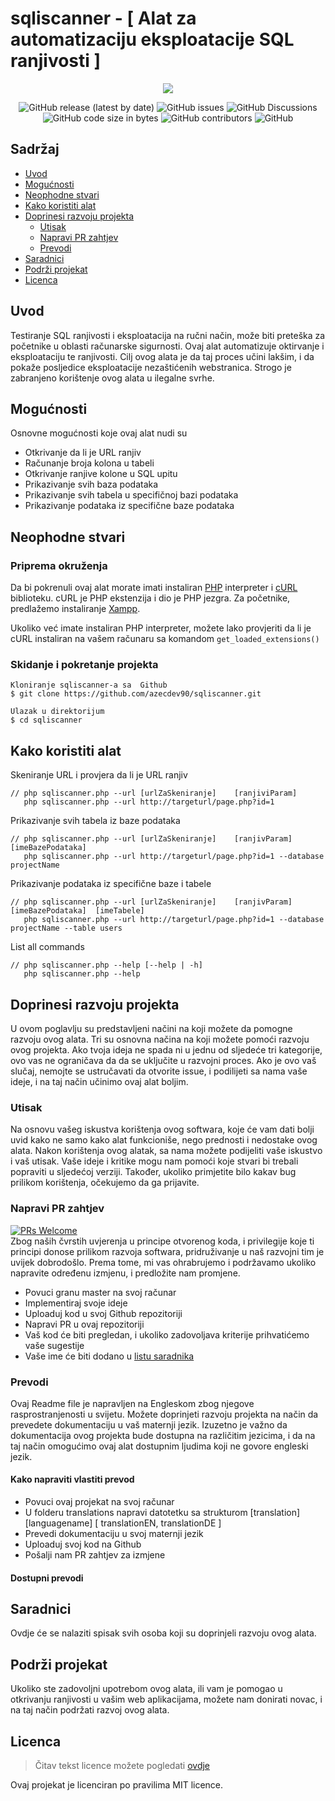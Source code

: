 # sqliscanner - [ Alat za automatizaciju eksploatacije SQL ranjivosti  ]

<p align="center">
  <img src="https://user-images.githubusercontent.com/58860019/150654821-8782daf9-fdf9-43ec-849d-b62a661f7d3b.png" />
</p>


<p align="center">

<img alt="GitHub release (latest by date)" src="https://img.shields.io/github/v/release/azecdev90/sqliscanner">
 <img alt="GitHub issues" src="https://img.shields.io/github/issues/azecdev90/sqliscanner">
 <img alt="GitHub Discussions" src="https://img.shields.io/github/discussions/azecdev90/sqliscanner?color=27ae60">
 <img alt="GitHub code size in bytes" src="https://img.shields.io/github/languages/code-size/azecdev90/sqliscanner?color=e74c3c">
 <img alt="GitHub contributors" src="https://img.shields.io/github/contributors/azecdev90/sqliscanner">
  <img alt="GitHub" src="https://img.shields.io/github/license/azecdev90/sqliscanner">
</p>

## Sadržaj
- [Uvod](#uvod)
- [Mogućnosti](#mogućnosti)
- [Neophodne stvari](#neophodne-stvari)
- [Kako koristiti alat](#kako-koristiti-alat)
- [Doprinesi razvoju projekta](#doprinesi-razvoju-projekta)
  - [Utisak](#utisak)
  - [Napravi PR zahtjev](#napravi-pr-zahtjev)
  - [Prevodi](#prevodi)
- [Saradnici](#saradnici)
- [Podrži projekat](#podrži-projekat)
- [Licenca](#licenca)   


## Uvod
Testiranje SQL ranjivosti i eksploatacija na ručni način, može biti preteška za početnike u oblasti računarske sigurnosti. Ovaj alat automatizuje oktirvanje i eksploataciju te ranjivosti. Cilj ovog alata je da taj proces učini lakšim, i da pokaže posljedice eksploatacije nezaštićenih webstranica. Strogo je zabranjeno korištenje ovog alata u ilegalne svrhe.   

## Mogućnosti
Osnovne mogućnosti koje ovaj alat nudi su
- Otkrivanje da li je URL ranjiv
- Računanje broja kolona u tabeli
- Otkrivanje ranjive kolone u SQL upitu
- Prikazivanje svih baza podataka 
- Prikazivanje svih tabela u specifičnoj bazi podataka
- Prikazivanje podataka iz specifične baze podataka

## Neophodne stvari
### Priprema okruženja
Da bi pokrenuli ovaj alat morate imati instaliran [PHP](www.php.net) interpreter i [cURL](https://curl.se/) biblioteku. cURL je PHP ekstenzija i dio je PHP jezgra. Za početnike, predlažemo instaliranje [Xampp](https://www.apachefriends.org/index.html).

Ukoliko već imate instaliran PHP interpreter, možete lako provjeriti da li je cURL instaliran na vašem računaru sa komandom
`get_loaded_extensions()`


### Skidanje i pokretanje projekta
```
Kloniranje sqliscanner-a sa  Github
$ git clone https://github.com/azecdev90/sqliscanner.git

Ulazak u direktorijum
$ cd sqliscanner
```
## Kako koristiti alat
Skeniranje URL i provjera da li je URL ranjiv    
```
// php sqliscanner.php --url [urlZaSkeniranje]    [ranjiviParam]  
   php sqliscanner.php --url http://targeturl/page.php?id=1  
```  

Prikazivanje svih tabela iz baze podataka
```
// php sqliscanner.php --url [urlZaSkeniranje]    [ranjivParam]        [imeBazePodataka]  
   php sqliscanner.php --url http://targeturl/page.php?id=1 --database projectName
```
Prikazivanje podataka iz specifične baze i tabele
```
// php sqliscanner.php --url [urlZaSkeniranje]    [ranjivParam]        [imeBazePodataka]  [imeTabele]
   php sqliscanner.php --url http://targeturl/page.php?id=1 --database projectName --table users
```
List all commands
```
// php sqliscanner.php --help [--help | -h] 
   php sqliscanner.php --help 
   ```
## Doprinesi razvoju projekta
U ovom poglavlju su predstavljeni načini na koji možete da pomogne razvoju ovog alata. Tri su osnovna načina na koji možete pomoći razvoju ovog projekta. Ako tvoja ideja ne spada ni u jednu od sljedeće tri kategorije, ovo vas ne ograničava da da se uključite u razvojni proces. Ako je ovo vaš slučaj, nemojte se ustručavati da otvorite issue, i podilijeti sa nama vaše ideje, i na taj način učinimo ovaj alat boljim.
 
### Utisak
Na osnovu vašeg iskustva korištenja ovog softwara, koje će vam dati bolji uvid kako ne samo kako alat funkcioniše, nego prednosti i nedostake ovog alata. Nakon korištenja ovog alatak, sa nama možete podijeliti vaše iskustvo i vaš utisak. Vaše ideje i kritike mogu nam pomoći koje stvari bi trebali popraviti u sljedećoj verziji. Također, ukoliko primjetite bilo kakav bug prilikom korištenja, očekujemo da ga prijavite.

### Napravi PR zahtjev
[![PRs Welcome](https://img.shields.io/badge/PRs-welcome-brightgreen.svg?style=flat-square)](https://makeapullrequest.com)  
Zbog naših čvrstih uvjerenja u principe otvorenog koda, i privilegije koje ti principi donose prilikom razvoja softwara, pridruživanje u naš razvojni tim je uvijek dobrodošlo. Prema tome, mi vas ohrabrujemo i podržavamo ukoliko napravite određenu izmjenu, i predložite nam promjene.
- Povuci granu master na svoj računar
- Implementiraj svoje ideje
- Uploaduj kod u svoj Github repozitoriji
- Napravi PR u ovaj repozitoriji
- Vaš kod će biti pregledan, i ukoliko zadovoljava kriterije prihvatićemo vaše sugestije
- Vaše ime će biti dodano u [listu saradnika](#lista-saradnika)



### Prevodi
Ovaj Readme file je napravljen na Engleskom zbog njegove rasprostranjenosti u svijetu. Možete doprinjeti razvoju projekta na način da prevedete dokumentaciju u vaš maternji jezik. Izuzetno je važno da dokumentacija ovog projekta bude dostupna na različitim jezicima, i da na taj način omogućimo ovaj alat dostupnim ljudima koji ne govore engleski jezik.

#### Kako napraviti vlastiti prevod
- Povuci ovaj projekat na svoj računar
- U folderu translations napravi datotetku sa strukturom [translation][languagename] [ translationEN, translationDE ]
- Prevedi dokumentaciju u svoj maternji jezik
- Uploaduj svoj kod na Github
- Pošalji nam PR zahtjev za izmjene


#### Dostupni prevodi

## Saradnici
Ovdje će se nalaziti spisak svih osoba koji su doprinjeli razvoju ovog alata.

## Podrži projekat
Ukoliko ste zadovoljni upotrebom ovog alata, ili vam je pomogao u otkrivanju ranjivosti u vašim web aplikacijama, možete nam donirati novac, i na taj način podržati razvoj ovog alata.

## Licenca
> Čitav tekst licence možete pogledati [ovdje](https://opensource.org/licenses/MIT)  

Ovaj projekat je licenciran po pravilima MIT licence.






